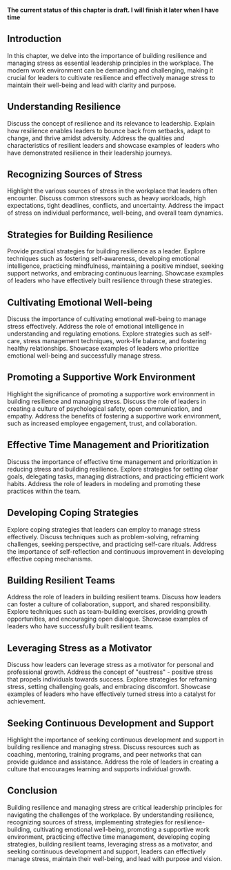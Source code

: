 **The current status of this chapter is draft. I will finish it later when I have time**

Introduction
------------

In this chapter, we delve into the importance of building resilience and managing stress as essential leadership principles in the workplace. The modern work environment can be demanding and challenging, making it crucial for leaders to cultivate resilience and effectively manage stress to maintain their well-being and lead with clarity and purpose.

Understanding Resilience
------------------------

Discuss the concept of resilience and its relevance to leadership. Explain how resilience enables leaders to bounce back from setbacks, adapt to change, and thrive amidst adversity. Address the qualities and characteristics of resilient leaders and showcase examples of leaders who have demonstrated resilience in their leadership journeys.

Recognizing Sources of Stress
-----------------------------

Highlight the various sources of stress in the workplace that leaders often encounter. Discuss common stressors such as heavy workloads, high expectations, tight deadlines, conflicts, and uncertainty. Address the impact of stress on individual performance, well-being, and overall team dynamics.

Strategies for Building Resilience
----------------------------------

Provide practical strategies for building resilience as a leader. Explore techniques such as fostering self-awareness, developing emotional intelligence, practicing mindfulness, maintaining a positive mindset, seeking support networks, and embracing continuous learning. Showcase examples of leaders who have effectively built resilience through these strategies.

Cultivating Emotional Well-being
--------------------------------

Discuss the importance of cultivating emotional well-being to manage stress effectively. Address the role of emotional intelligence in understanding and regulating emotions. Explore strategies such as self-care, stress management techniques, work-life balance, and fostering healthy relationships. Showcase examples of leaders who prioritize emotional well-being and successfully manage stress.

Promoting a Supportive Work Environment
---------------------------------------

Highlight the significance of promoting a supportive work environment in building resilience and managing stress. Discuss the role of leaders in creating a culture of psychological safety, open communication, and empathy. Address the benefits of fostering a supportive work environment, such as increased employee engagement, trust, and collaboration.

Effective Time Management and Prioritization
--------------------------------------------

Discuss the importance of effective time management and prioritization in reducing stress and building resilience. Explore strategies for setting clear goals, delegating tasks, managing distractions, and practicing efficient work habits. Address the role of leaders in modeling and promoting these practices within the team.

Developing Coping Strategies
----------------------------

Explore coping strategies that leaders can employ to manage stress effectively. Discuss techniques such as problem-solving, reframing challenges, seeking perspective, and practicing self-care rituals. Address the importance of self-reflection and continuous improvement in developing effective coping mechanisms.

Building Resilient Teams
------------------------

Address the role of leaders in building resilient teams. Discuss how leaders can foster a culture of collaboration, support, and shared responsibility. Explore techniques such as team-building exercises, providing growth opportunities, and encouraging open dialogue. Showcase examples of leaders who have successfully built resilient teams.

Leveraging Stress as a Motivator
--------------------------------

Discuss how leaders can leverage stress as a motivator for personal and professional growth. Address the concept of "eustress" - positive stress that propels individuals towards success. Explore strategies for reframing stress, setting challenging goals, and embracing discomfort. Showcase examples of leaders who have effectively turned stress into a catalyst for achievement.

Seeking Continuous Development and Support
------------------------------------------

Highlight the importance of seeking continuous development and support in building resilience and managing stress. Discuss resources such as coaching, mentoring, training programs, and peer networks that can provide guidance and assistance. Address the role of leaders in creating a culture that encourages learning and supports individual growth.

Conclusion
----------

Building resilience and managing stress are critical leadership principles for navigating the challenges of the workplace. By understanding resilience, recognizing sources of stress, implementing strategies for resilience-building, cultivating emotional well-being, promoting a supportive work environment, practicing effective time management, developing coping strategies, building resilient teams, leveraging stress as a motivator, and seeking continuous development and support, leaders can effectively manage stress, maintain their well-being, and lead with purpose and vision.
